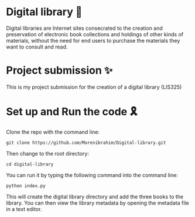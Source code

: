 # Digital library 📝

Digital libraries are Internet sites consecrated to the creation and preservation of electronic book collections and holdings of other kinds of materials, without the need for end users to purchase the materials they want to consult and read.

# Project submission ✨

This is my project submission for the creation of a digital library (LIS325)

# Set up and Run the code 🎗

Clone the repo with the command line:

```
git clone https://github.com/Morenibrahim/Digital-library.git
```

Then change to the root directory:

```
cd digital-library
```

You can run it by typing the following command into the command line:

```
python index.py
```
This will create the digital library directory and add the three books to the library. You can then view the library metadata by opening the metadata file in a text editor.
